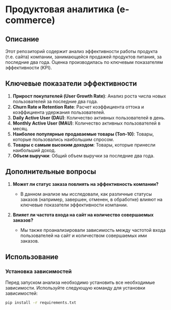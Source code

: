 # Продуктовая аналитика (e-commerce)

## Описание

Этот репозиторий содержит анализ эффективности работы продукта (т.е. сайта) компании, занимающейся продажей продуктов питания, за последние два года. Оценка производилась по ключевым показателям эффективности (KPI).

## Ключевые показатели эффективности

1. **Прирост покупателей (User Growth Rate)**: Анализ роста числа новых пользователей за последние два года.
2. **Churn Rate и Retention Rate**: Расчет коэффициента оттока и коэффициента удержания пользователей.
3. **Daily Active User (DAU)**: Количество активных пользователей в день.
4. **Monthly Active User (MAU)**: Количество активных пользователей в месяц.
5. **Наиболее популярные продаваемые товары (Топ-10)**: Товары, которые пользовались наибольшим спросом.
6. **Товары с самым высоким доходом**: Товары, которые принесли наибольший доход.
7. **Объем выручки**: Общий объем выручки за последние два года.

## Дополнительные вопросы

1. **Может ли статус заказа повлиять на эффективность компании?**
    - В данном анализе мы исследовали, как различные статусы заказов (например, завершен, отменен, в обработке) влияют на ключевые показатели эффективности компании.

2. **Влияет ли частота входа на сайт на количество совершаемых заказов?**
    - Мы также проанализировали зависимость между частотой входа пользователей на сайт и количеством совершаемых ими заказов.

## Использование

### Установка зависимостей

Перед запуском анализа необходимо установить все необходимые зависимости. Используйте следующую команду для установки зависимостей:

```bash
pip install -r requirements.txt
